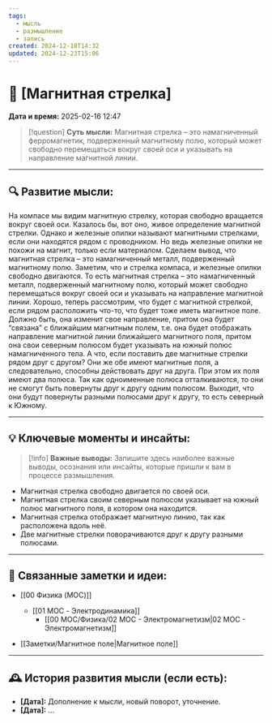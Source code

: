 ```yaml
---
tags:
  - мысль
  - размышление
  - запись
created: 2024-12-18T14:32
updated: 2024-12-23T15:06
---
```


# 💭  [Магнитная стрелка]

**Дата и время:** 2025-02-16 12:47

> [!question] **Суть мысли:**
> Магнитная стрелка – это намагниченный ферромагнетик, подверженный магнитному полю, который может свободно перемещаться вокруг своей оси и указывать на направление магнитной линии.

---

## 🔍 Развитие мысли:

На компасе мы видим магнитную стрелку, которая свободно вращается вокруг своей оси. Казалось бы, вот оно, живое определение магнитной стрелки. Однако и железные опилки называют магнитными стрелками, если они находятся рядом с проводником. Но ведь железные опилки не похожи на магнит, только если материалом. Сделаем вывод, что магнитная стрелка – это намагниченный металл, подверженный магнитному полю.
Заметим, что и стрелка компаса, и железные опилки свободно двигаются. То есть магнитная стрелка – это намагниченный металл, подверженный магнитному полю, который может свободно перемещаться вокруг своей оси и указывать на направление магнитной линии. 
Хорошо, теперь рассмотрим, что будет с магнитной стрелкой, если рядом расположить что-то, что будет тоже иметь магнитное поле. Должно быть, она изменит свое направление, притом она будет “связана” с ближайшим магнитным полем, т.е. она будет отображать направление магнитной линии ближайшего магнитного поля, притом она свои северным полюсом будет указывать на южный полюс намагниченного тела.
А что, если поставить две магнитные стрелки рядом друг с другом?
Они же обе имеют магнитные поля, а следовательно, способны действовать друг на друга. При этом их поля имеют два полюса. Так как одноименные полюса отталкиваются, то они не смогут быть повернуты друг к другу одним полюсом. Выходит, что они будут повернуты разными полюсами друг к другу, то есть северный к Южному.

---

## 💡 Ключевые моменты и инсайты:

> [!info] **Важные выводы:**
> Запишите здесь наиболее важные выводы, осознания или инсайты, которые пришли к вам в процессе размышления.

- Магнитная стрелка свободно двигается по своей оси.
- Магнитная стрелка своим северным полюсом указывает на южный полюс магнитного поля, в котором она находится.
- Магнитная стрелка отображает магнитную линию, так как расположена вдоль неё.
- Две магнитные стрелки поворачиваются друг к другу разными полюсами.

---

## 🔄 Связанные заметки и идеи:

- [[00 Физика (MOC)]]
	- [[01 MOC - Электродинамика]]
		- [[00 MOC/Физика/02 МОС - Электромагнетизм|02 МОС - Электромагнетизм]]

- [[Заметки/Магнитное поле|Магнитное поле]]

---

## 🕰️ История развития мысли (если есть):

* **[Дата]:**  Дополнение к мысли, новый поворот, уточнение.
* **[Дата]:**  ...